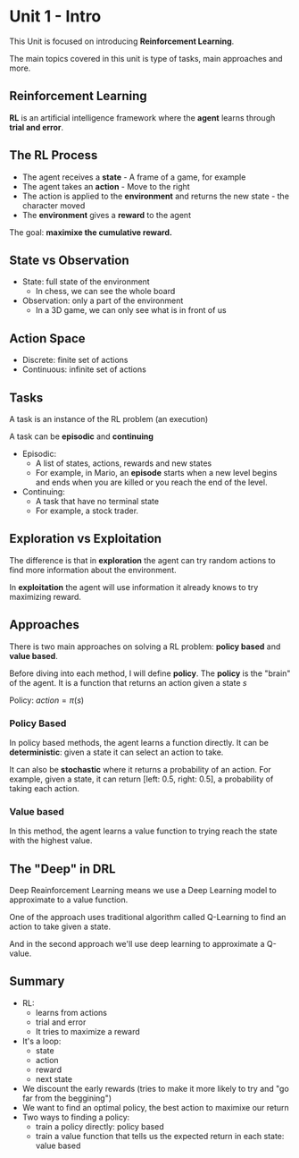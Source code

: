 # Unit 1 - Intro

This Unit is focused on introducing **Reinforcement Learning**.

The main topics covered in this unit is type of tasks, main approaches and more.

## Reinforcement Learning

**RL** is an artificial intelligence framework where the **agent** learns through **trial and error**.

## The RL Process

- The agent receives a **state** - A frame of a game, for example
- The agent takes an **action** - Move to the right
- The action is applied to the **environment** and returns the new state - the character moved
- The **environment** gives a **reward** to the agent

The goal: **maximixe the cumulative reward.**

## State vs Observation

- State: full state of the environment
  - In chess, we can see the whole board
- Observation: only a part of the environment
  - In a 3D game, we can only see what is in front of us

## Action Space

- Discrete: finite set of actions
- Continuous: infinite set of actions

## Tasks

A task is an instance of the RL problem (an execution)

A task can be **episodic** and **continuing**

- Episodic:
  - A list of states, actions, rewards and new states
  - For example, in Mario, an **episode** starts when a new level begins and ends when you are killed or you reach the end of the level.
- Continuing:
  - A task that have no terminal state
  - For example, a stock trader.

## Exploration vs Exploitation

The difference is that in **exploration** the agent can try random actions to find more information about the environment.

In **exploitation** the agent will use information it already knows to try maximizing reward.

## Approaches

There is two main approaches on solving a RL problem: **policy based** and **value based**.

Before diving into each method, I will define **policy**. The **policy** is the "brain" of the agent. It is a function that returns an action given a state $s$

Policy: $action = \pi(s)$

### Policy Based

In policy based methods, the agent learns a function directly. It can be **deterministic**: given a state it can select an action to take.

It can also be **stochastic** where it returns a probability of an action. For example, given a state, it can return [left: 0.5, right: 0.5], a probability of taking each action.

### Value based

In this method, the agent learns a value function to trying reach the state with the highest value.

## The "Deep" in DRL

Deep Reainforcement Learning means we use a Deep Learning model to approximate to a value function.

One of the approach uses traditional algorithm called Q-Learning to find an action to take given a state.

And in the second approach we'll use deep learning to approximate a Q-value.

## Summary

- RL:
  - learns from actions
  - trial and error
  - It tries to maximize a reward
- It's a loop:
  - state
  - action
  - reward
  - next state
- We discount the early rewards (tries to make it more likely to try and "go far from the beggining")
- We want to find an optimal policy, the best action to maximixe our return
- Two ways to finding a policy:
  - train a policy directly: policy based
  - train a value function that tells us the expected return in each state: value based